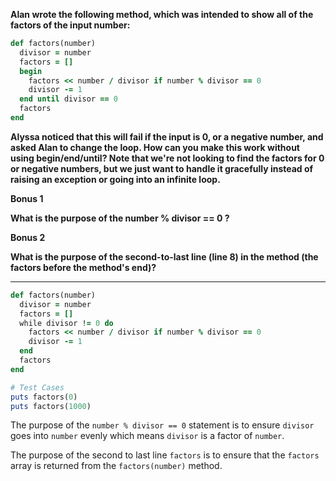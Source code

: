 **Alan wrote the following method, which was intended to show all of the factors of the input number:**
```ruby
def factors(number)
  divisor = number
  factors = []
  begin
    factors << number / divisor if number % divisor == 0
    divisor -= 1
  end until divisor == 0
  factors
end
```
**Alyssa noticed that this will fail if the input is 0, or a negative number, and asked Alan to change the loop. How can you make this work without using begin/end/until? Note that we're not looking to find the factors for 0 or negative numbers, but we just want to handle it gracefully instead of raising an exception or going into an infinite loop.**  

**Bonus 1**  

**What is the purpose of the number % divisor == 0 ?**

**Bonus 2**

**What is the purpose of the second-to-last line (line 8) in the method (the factors before the method's end)?**
***
```ruby
def factors(number)
  divisor = number
  factors = []
  while divisor != 0 do
    factors << number / divisor if number % divisor == 0
    divisor -= 1
  end
  factors
end

# Test Cases
puts factors(0)
puts factors(1000)
```
The purpose of the `number % divisor == 0` statement is to ensure `divisor` goes into `number` evenly which means `divisor` is a factor of `number`.

The purpose of the second to last line `factors` is to ensure that the `factors` array is returned from the `factors(number)` method.